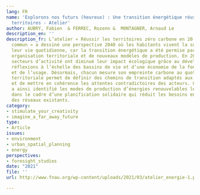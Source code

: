 ```yaml
---
lang: FR
name: 'Explorons nos futurs (heureux) : Une transition énergétique réussie par les
  territoires - Atelier'
author: AUBRY, Fabien  & FERREC, Rozenn &  MONTAGNER, Arnaud Le
description_en: ''
description_fr: L’atelier « Réussir les territoires zéro carbone en 20 ans, un défi
  commun » a dessiné une perspective 2040 où les habitants vivent la sobriété dans
  leur vie quotidienne, car la transition énergétique a été permise par une nouvelle
  organisation territoriale et de nouveaux modèles de production. En 2040, tous les
  secteurs d’activité ont diminué leur impact écologique grâce au développement des
  réflexions à l’échelle des bassins de vie et d’une économie de la fonctionnalité
  et de l’usage. Désormais, chacun mesure son empreinte carbone au quotidien. La planification
  territoriale permet de définir des chemins de transition adaptés aux territoires
  et de mettre en cohérence les attentes contradictoires des acteurs. Chaque territoire
  a ainsi identifié les modes de production d’énergies renouvelables les plus efficaces
  dans le cadre d’une planification solidaire qui réduit les besoins en extension
  des réseaux existants.
category:
- stimulate_your_creativity
- imagine_a_far_away_future
type:
- Article
issues:
- environment
- urban_spatial_planning
- energy
perspectives:
- foresight_studies
date: "2021"
file: ''
url: http://www.fnau.org/wp-content/uploads/2021/03/atelier_energie-1.pdf

---
```

